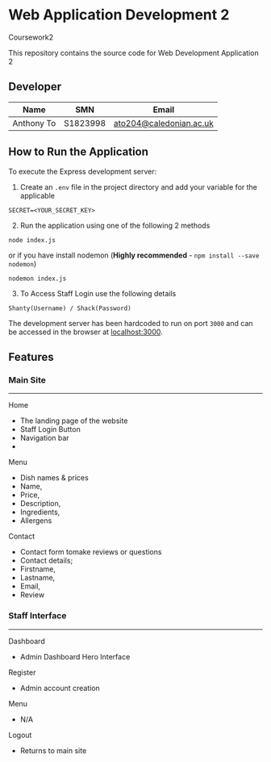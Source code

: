 # Web Application Development 2
 Coursework2

This repository contains the source code for Web Development Application 2

## Developer

|Name|SMN|Email|
|---|---|---|
|Anthony To|S1823998|[ato204@caledonian.ac.uk](mailto:ato204@caledonian.ac.uk)|


## How to Run the Application
To execute the Express development server:

1. Create an `.env` file in the project directory and add your variable for the applicable

```
SECRET=<YOUR_SECRET_KEY>
```

2. Run the application using one of the following 2 methods

```
node index.js
```

or if you have install nodemon (**Highly recommended** - `npm install --save nodemon`)

```
nodemon index.js
```

3. To Access Staff Login use the following details
```
Shanty(Username) / Shack(Password)
```

The development server has been hardcoded to run on port `3000` and can be accessed in the browser
at [localhost:3000](http://localhost:3000).


## Features

### Main Site
-------------

Home
 - The landing page of the website
 - Staff Login Button
 - Navigation bar
 - 
Menu
 - Dish names & prices
 - Name,
 - Price,
 - Description,
 - Ingredients,
 - Allergens

Contact
- Contact form tomake reviews or questions
- Contact details;
 - Firstname,
 - Lastname,
 - Email,
 - Review

### Staff Interface
-------------
Dashboard
 - Admin Dashboard Hero Interface

Register
 - Admin account creation

Menu
 - N/A

Logout
 - Returns to main site
